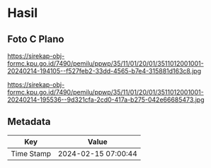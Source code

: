 # Hasil

## Foto C Plano

https://sirekap-obj-formc.kpu.go.id/7490/pemilu/ppwp/35/11/01/20/01/3511012001001-20240214-194105--f527feb2-33dd-4565-b7e4-315881d163c8.jpg

https://sirekap-obj-formc.kpu.go.id/7490/pemilu/ppwp/35/11/01/20/01/3511012001001-20240214-195536--9d321cfa-2cd0-417a-b275-042e66685473.jpg


## Metadata

| Key        | Value               |
| ---------- | ------------------- |
| Time Stamp | 2024-02-15 07:00:44 |



